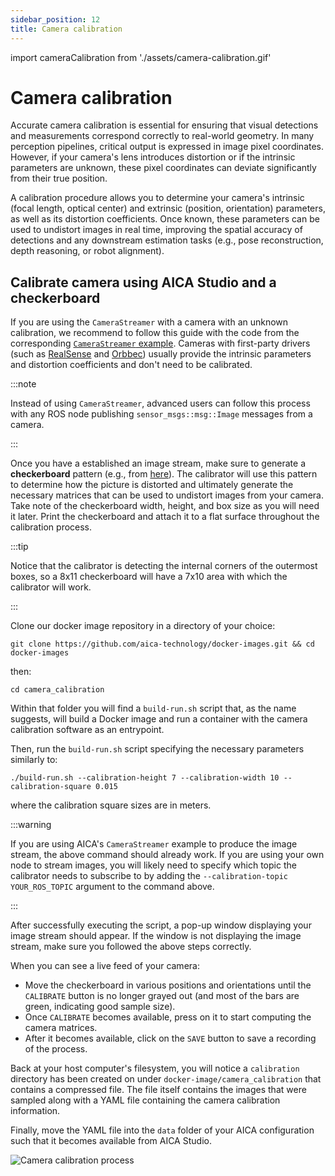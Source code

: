 ```yaml
---
sidebar_position: 12
title: Camera calibration
---
```


import cameraCalibration from './assets/camera-calibration.gif'

# Camera calibration

Accurate camera calibration is essential for ensuring that visual detections and measurements correspond correctly to
real-world geometry. In many perception pipelines, critical output is expressed in image pixel coordinates. However, if
your camera's lens introduces distortion or if the intrinsic parameters are unknown, these pixel coordinates can deviate
significantly from their true position.

A calibration procedure allows you to determine your camera's intrinsic (focal length, optical center) and extrinsic
(position, orientation) parameters, as well as its distortion coefficients. Once known, these parameters can be used to
undistort images in real time, improving the spatial accuracy of detections and any downstream estimation tasks (e.g.,
pose reconstruction, depth reasoning, or robot alignment).

## Calibrate camera using AICA Studio and a checkerboard

If you are using the `CameraStreamer` with a camera with an unknown calibration, we recommend to follow this guide with
the code from the corresponding [`CameraStreamer` example](./camera-streamer.md). Cameras with first-party drivers (such
as [RealSense](./realsense-component.md) and [Orbbec](./orbbec-component.md)) usually provide the intrinsic parameters
and distortion coefficients and don't need to be calibrated.

:::note

Instead of using `CameraStreamer`, advanced users can follow this process with any ROS node publishing
`sensor_msgs::msg::Image` messages from a camera.

:::

Once you have a established an image stream, make sure to generate a **checkerboard** pattern (e.g., from
[here](https://calib.io/pages/camera-calibration-pattern-generator)). The calibrator will use this pattern to determine
how the picture is distorted and ultimately generate the necessary matrices that can be used to undistort images from
your camera. Take note of the checkerboard width, height, and box size as you will need it later. Print the checkerboard
and attach it to a flat surface throughout the calibration process.

:::tip

Notice that the calibrator is detecting the internal corners of the outermost boxes, so a 8x11 checkerboard will have a
7x10 area with which the calibrator will work.

:::

Clone our docker image repository in a directory of your choice:

```shell
git clone https://github.com/aica-technology/docker-images.git && cd docker-images
```

then:

```shell
cd camera_calibration
```

Within that folder you will find a `build-run.sh` script that, as the name suggests, will build a Docker image and run a
container with the camera calibration software as an entrypoint.


Then, run the `build-run.sh` script specifying the necessary parameters similarly to:

```shell
./build-run.sh --calibration-height 7 --calibration-width 10 --calibration-square 0.015
```

where the calibration square sizes are in meters.

:::warning

If you are using AICA's `CameraStreamer` example to produce the image stream, the above command should already work.
If you are using your own node to stream images, you will likely need to specify which topic the calibrator needs to
subscribe to by adding the `--calibration-topic YOUR_ROS_TOPIC` argument to the command above.

:::

After successfully executing the script, a pop-up window displaying your image stream should appear. If the window is
not displaying the image stream, make sure you followed the above steps correctly.

When you can see a live feed of your camera:

- Move the checkerboard in various positions and orientations until the `CALIBRATE` button is no longer grayed out (and
most of the bars are green, indicating good sample size).
- Once `CALIBRATE` becomes available, press on it to start computing the camera matrices.
- After it becomes available, click on the `SAVE` button to save a recording of the process.

Back at your host computer's filesystem, you will notice a `calibration` directory has been created on under
`docker-image/camera_calibration` that contains a compressed file. The file itself contains the images that were sampled
along with a YAML file containing the camera calibration information.

Finally, move the YAML file into the `data` folder of your AICA configuration such that it becomes available from AICA
Studio.

<div class="text--center">
  <img src={cameraCalibration} alt="Camera calibration process" />
</div>
